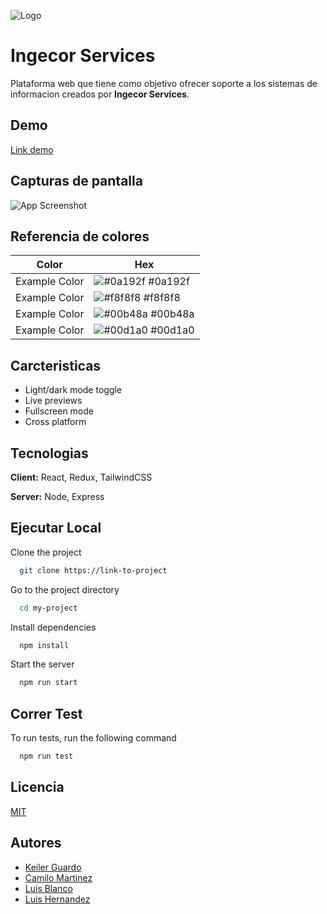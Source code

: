 
![Logo](https://dev-to-uploads.s3.amazonaws.com/uploads/articles/th5xamgrr6se0x5ro4g6.png)

    
# Ingecor Services

Plataforma web que tiene como objetivo ofrecer soporte a los sistemas de informacion creados por **Ingecor Services**.


## Demo

[Link demo](https://www.github.com/octokatherine)

## Capturas de pantalla

![App Screenshot](https://via.placeholder.com/468x300?text=App+Screenshot+Here)

  ## Referencia de colores

| Color             | Hex                                                                |
| ----------------- | ------------------------------------------------------------------ |
| Example Color | ![#0a192f](https://via.placeholder.com/10/0a192f?text=+) #0a192f |
| Example Color | ![#f8f8f8](https://via.placeholder.com/10/f8f8f8?text=+) #f8f8f8 |
| Example Color | ![#00b48a](https://via.placeholder.com/10/00b48a?text=+) #00b48a |
| Example Color | ![#00d1a0](https://via.placeholder.com/10/00b48a?text=+) #00d1a0 |


## Carcteristicas

- Light/dark mode toggle
- Live previews
- Fullscreen mode
- Cross platform

  
## Tecnologias

**Client:** React, Redux, TailwindCSS

**Server:** Node, Express

  
## Ejecutar Local

Clone the project

```bash
  git clone https://link-to-project
```

Go to the project directory

```bash
  cd my-project
```

Install dependencies

```bash
  npm install
```

Start the server

```bash
  npm run start
```

  
## Correr Test

To run tests, run the following command

```bash
  npm run test
```

  
## Licencia

[MIT](https://choosealicense.com/licenses/mit/)

  
## Autores

- [Keiler Guardo](https://www.github.com/reliek)
- [Camilo Martinez](https://www.github.com/Camo2021)
- [Luis Blanco](https://www.github.com/fer603)
- [Luis Hernandez](https://www.github.com/octokatherine)
  